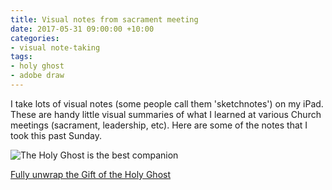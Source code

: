```yaml
---
title: Visual notes from sacrament meeting
date: 2017-05-31 09:00:00 +10:00
categories:
- visual note-taking
tags:
- holy ghost
- adobe draw
---
```


I take lots of visual notes (some people call them 'sketchnotes') on my iPad. These are handy little visual summaries of what I learned at various Church meetings (sacrament, leadership, etc). Here are some of the notes that I took this past Sunday.

![The Holy Ghost is the best companion](/uploads/IMG_1109.PNG)

[Fully unwrap the Gift of the Holy Ghost](/uploads/IMG_1108.PNG)